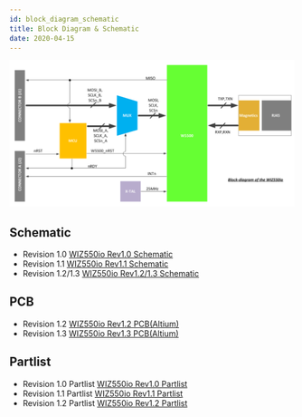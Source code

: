 ```yaml
---
id: block_diagram_schematic
title: Block Diagram & Schematic
date: 2020-04-15
---
```


![](/img/products/wiz550io/wiz550io_blockdiagram_140207.png)

## Schematic

  - Revision 1.0 <a href="/img/products/wiz550io/wiz550io-r1.0_0830_.pdf" target="_blank">WIZ550io Rev1.0 Schematic</a>
  - Revision 1.1 <a href="/img/products/wiz550io/wiz550io_v1_1_20140117.pdf" target="_blank">WIZ550io Rev1.1 Schematic</a>
  - Revision 1.2/1.3 <a href="/img/products/wiz550io/wiz550io_v1_2_schematic.pdf" target="_blank">WIZ550io Rev1.2/1.3 Schematic</a>

## PCB

  - Revision 1.2 [WIZ550io Rev1.2 PCB(Altium)](/img/products/wiz550io/wiz550io_v1.2.zip)
  - Revision 1.3 [WIZ550io Rev1.3 PCB(Altium)](/img/products/wiz550io/wiz550io_v1.3.zip)

## Partlist

  - Revision 1.0 Partlist <a href="/img/products/wiz550io/wiz550io_v1_0_0830_pl.pdf" target="_blank">WIZ550io Rev1.0 Partlist</a>
  - Revision 1.1 Partlist <a href="/img/products/wiz550io/wiz550io_ver1.1_pl_140128_.pdf" target="_blank">WIZ550io Rev1.1 Partlist</a>
  - Revision 1.2 Partlist <a href="/img/products/wiz550io/wiz550io_ver1.2_pl.pdf" target="_blank">WIZ550io Rev1.2 Partlist</a>
